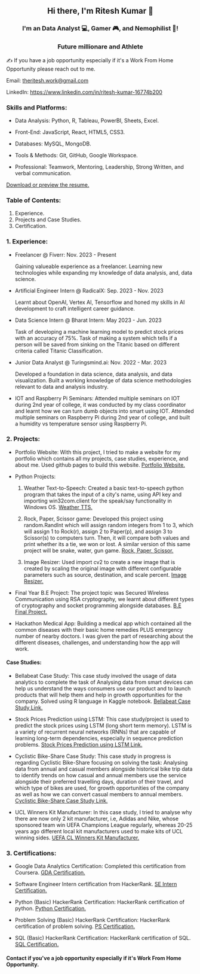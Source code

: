 <h2 align="center">
Hi there, I'm Ritesh Kumar 👋
</h2>

<h3 align="center">
I'm an Data Analyst 💻, Gamer 🎮, and Nemophilist 🌴!
</h3> 
<h3 align="center">
Future millionare and Athlete
</h3> 

✍️ If you have a job opportunity especially if it's a Work From Home Opportunity please reach out to me.

Email: theritesh.work@gmail.com

LinkedIn: https://www.linkedin.com/in/ritesh-kumar-16774b200

### Skills and Platforms:

* Data Analysis: Python, R, Tableau, PowerBI, Sheets, Excel.

* Front-End: JavaScript, React, HTML5, CSS3.

* Databases:  MySQL, MongoDB.

* Tools & Methods: Git, GitHub, Google Workspace.

* Professional: Teamwork, Mentoring, Leadership, Strong Written, and verbal communication.

[Download or preview the resume.](https://github.com/Ritesh-zt0/riteshkumar.github_portfolio.io/blob/main/Resume/Ritesh's%20_Resume_2024_0.3.pdf)

  
### Table of Contents:
1. Experience.
2. Projects and Case Studies.
3. Certification.

### 1. Experience:

* Freelancer @ Fiverr: Nov. 2023 - Present
  
  Gaining valueable experience as a freelancer. Learning new technologies while expanding my knowledge of data analysis, and, data science.
* Artificial Engineer Intern @ RadicalX: Sep. 2023 - Nov. 2023
  
  Learnt about OpenAI, Vertex AI, Tensorflow and honed my skills in AI development to craft intelligent career guidance.
* Data Science Intern @ Bharat Intern: May 2023 - Jun. 2023
  
  Task of developing a machine learning model to predict stock prices with an accuracy of 75%.
  Task of making a system which tells if a person will be saved from sinking on the Titanic based on different criteria called Titanic Classification.
* Junior Data Analyst @ Turingsmind.ai: Nov. 2022 - Mar. 2023
  
  Developed a foundation in data science, data analysis, and data visualization. Built a working knowledge of data science methodologies relevant to data and analysis industry.
* IOT and Raspberry Pi Seminars: Attended multiple seminars on IOT during 2nd year of college, it was conducted by my class coordinator and learnt how we can turn dumb objects into smart using IOT. Attended multiple seminars on Raspberry Pi during 2nd year of college, and built a humidity vs temperature sensor using Raspberry Pi.


### 2. Projects:

* Portfolio Website: With this project, I tried to make a website for my portfolio which contains all my projects, case studies, experience, and about me. Used github pages to build this website.
[Portfolio Website.](https://ritesh-zt0.github.io/riteshkumar.github_portfolio.io/)
 
* Python Projects: 
  1. Weather Text-to-Speech: Created a basic text-to-speech python program that takes the input of a city's name, using API key and importing win32com.client for the speak/say functionality in Windows OS.
 [Weather TTS.](https://github.com/Ritesh-zt0/riteshkumar.github_portfolio.io/blob/main/Projects/weather_text_to_speech.py)
 
  2. Rock, Paper, Scissor game: Developed this project using random.RandInt which will assign random integers from 1 to 3, which will assign 1 to Rock(r), assign 2 to Paper(p), and assign 3 to Scissor(s) to computers turn. Then, it will compare both values and print whether its a tie, we won or lost. A similar version of this same project will be snake, water, gun game.
[Rock, Paper, Scissor.](https://github.com/Ritesh-zt0/riteshkumar.github_portfolio.io/blob/main/Projects/rock%2Cpaper%2Cscissor%20game.py)
 
  3. Image Resizer: Used import cv2 to create a new image that is created by scaling the original image with different configurable parameters such as source, destination, and scale percent.
[Image Resizer.](https://github.com/Ritesh-zt0/riteshkumar.github_portfolio.io/blob/main/Projects/image_resizer.py)

* Final Year B.E Project: The project topic was Secured Wireless Communication using RSA cryptography, we learnt about different types of cryptography and socket programming alongside databases.
[B.E Final Project.](https://github.com/Ritesh-zt0/riteshkumar.github_portfolio.io/blob/main/Projects/Final%20BE%20Blackbook.pdf)
 
* Hackathon Medical App: Building a medical app which contained all the common diseases with their basic home remedies PLUS emergency number of nearby doctors. I was given the part of researching about the different diseases, challenges, and understanding how the app will work.

#### Case Studies:

* Bellabeat Case Study: This case study involved the usage of data analytics to complete the task of Analysing data from smart devices can help us understand the ways consumers use our product and to launch products that will help them and help in growth opportunities for the company. Solved using R language in Kaggle notebook.
[Bellabeat Case Study Link.](https://www.kaggle.com/code/eta43riteshkumar/bellabeat-case-study-2-gdac)
 
* Stock Prices Prediction using LSTM: This case study/project is used to predict the stock prices using LSTM (long short term memory). LSTM is a variety of recurrent neural networks (RNNs) that are capable of learning long-term dependencies, especially in sequence prediction problems.
[Stock Prices Prediction using LSTM Link.](https://www.kaggle.com/code/eta43riteshkumar/stock-prices-using-lstm/notebook)

* Cyclistic Bike-Share Case Study: This case study in progress is regarding Cyclistic Bike-Share focusing on solving the task: Analysing data from annual and casual members alongside historical bike trip data to identify trends on how casual and annual members use the service alongside their preferred travelling days, duration of their travel, and which type of bikes are used, for growth opportunities of the company as well as how we can convert casual members to annual members.
[Cyclistic Bike-Share Case Study Link.](https://www.kaggle.com/code/eta43riteshkumar/cyclistic-bike-share-case-study-gda)

* UCL Winners Kit Manufacturer: In this case study, I tried to analyse why there are now only 2 kit manufacturer, i.e, Adidas and Nike, whose sponsored team win UEFA Champions League regularly, whereas 20-25 years ago different local kit manufacturers used to make kits of UCL winning sides.
[UEFA CL Winners Kit Manufacturer.]()

### 3. Certifications:

* Google Data Analytics Certification: Completed this certification from Coursera.
[GDA Certification.](https://www.coursera.org/account/accomplishments/specialization/certificate/E9D5PH3AFTQU)

* Software Engineer Intern certification from HackerRank.
[SE Intern Certification.](https://www.hackerrank.com/certificates/26a6c5d24316)

* Python (Basic) HackerRank Certification: HackerRank certification of python.
[Python Certification.](https://www.hackerrank.com/certificates/7f1ce0ec6aba)

* Problem Solving (Basic) HackerRank Certification: HackerRank certification of problem solving.
[PS Certification.](https://www.hackerrank.com/certificates/2c358870b981)

* SQL (Basic) HackerRank Certification: HackerRank certification of SQL.
[SQL Certification.](https://www.hackerrank.com/certificates/5d33b416e53f)


#### Contact if you've a job opportunity especially if it's Work From Home Opportunity.
